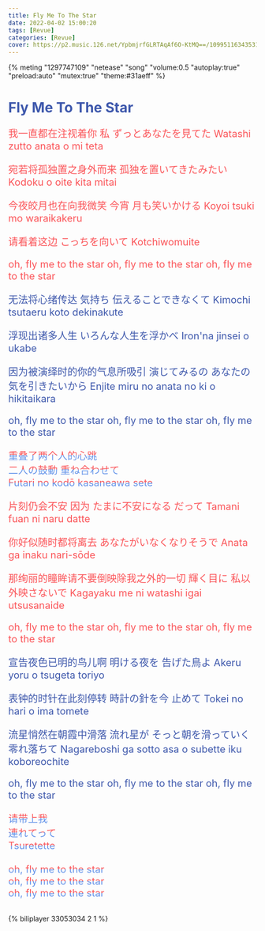 ```yaml
---
title: Fly Me To The Star
date: 2022-04-02 15:00:20
tags: [Revue]
categories: [Revue]
cover: https://p2.music.126.net/YpbmjrfGLRTAqAf6O-KtMQ==/109951163435314394.jpg
---
```


{% meting "1297747109" "netease" "song" "volume:0.5 "autoplay:true" "preload:auto" "mutex:true" "theme:#31aeff" %}

<!-- more -->
<h1 style="color: #3E58AC;">Fly Me To The Star</h1>

<div style="font-size: 1.25rem;">
<div style="color: #FB5458;">

我一直都在注视着你
私 ずっとあなたを見てた
Watashi zutto anata o mi teta

宛若将孤独置之身外而来
孤独を置いてきたみたい
Kodoku o oite kita mitai

今夜皎月也在向我微笑
今宵 月も笑いかける
Koyoi tsuki mo waraikakeru

请看着这边
こっちを向いて
Kotchiwomuite

oh, fly me to the star
oh, fly me to the star
oh, fly me to the star

</div>

<div style="color: #3E58AC;">

无法将心绪传达
気持ち 伝えることできなくて
Kimochi tsutaeru koto dekinakute

浮现出诸多人生
いろんな人生を浮かべ
Iron'na jinsei o ukabe

因为被演绎时的你的气息所吸引
演じてみるの あなたの気を引きたいから
Enjite miru no anata no ki o hikitaikara

oh, fly me to the star
oh, fly me to the star
oh, fly me to the star

</div>

<div style="background: -webkit-linear-gradient( #FB5458 50%, #6292E9 50%); -webkit-background-clip: text; -webkit-text-fill-color: transparent; ">
重叠了两个人的心跳
</div>
<div style="background: -webkit-linear-gradient( #FB5458 50%, #6292E9 50%); -webkit-background-clip: text; -webkit-text-fill-color: transparent; ">
二人の鼓動 重ね合わせて
</div>
<div style="background: -webkit-linear-gradient( #FB5458 50%, #6292E9 50%); -webkit-background-clip: text; -webkit-text-fill-color: transparent; ">
Futari no kodō kasaneawa sete
</div>

<div style="color: #FB5458;">

片刻仍会不安 因为
たまに不安になる だって
Tamani fuan ni naru datte

你好似随时都将离去
あなたがいなくなりそうで
Anata ga inaku nari-sōde

那绚丽的瞳眸请不要倒映除我之外的一切
輝く目に 私以外映さないで
Kagayaku me ni watashi igai utsusanaide

oh, fly me to the star
oh, fly me to the star
oh, fly me to the star

</div>

<div style="color: #3E58AC;">

宣告夜色已明的鸟儿啊
明ける夜を 告げた鳥よ
Akeru yoru o tsugeta toriyo

表钟的时针在此刻停转
時計の針を今 止めて
Tokei no hari o ima tomete

流星悄然在朝霞中滑落
流れ星が そっと朝を滑っていく 零れ落ちて
Nagareboshi ga sotto asa o subette iku koboreochite

oh, fly me to the star
oh, fly me to the star
oh, fly me to the star

</div>

<div>
    <div style="background:-webkit-linear-gradient( #FB5458 50%, #6292E9 50%);-webkit-background-clip:text;-webkit-text-fill-color:transparent;-webkit-box-decoration-break:clone;">
    请带上我
    </div>
    <div style="background:-webkit-linear-gradient( #FB5458 50%, #6292E9 50%);-webkit-background-clip:text;-webkit-text-fill-color:transparent;-webkit-box-decoration-break:clone;">
    連れてって
    </div>
    <div style="background:-webkit-linear-gradient( #FB5458 50%, #6292E9 50%);-webkit-background-clip:text;-webkit-text-fill-color:transparent;-webkit-box-decoration-break:clone;">
    Tsuretette
    </div>
</div>
<br />
<div>
    <div style="background:-webkit-linear-gradient( #FB5458 50%, #6292E9 50%);-webkit-background-clip:text;-webkit-text-fill-color:transparent;-webkit-box-decoration-break:clone;">
    oh, fly me to the star
    </div>
    <div style="background:-webkit-linear-gradient( #FB5458 50%, #6292E9 50%);-webkit-background-clip:text;-webkit-text-fill-color:transparent;-webkit-box-decoration-break:clone;">
    oh, fly me to the star
    </div>
    <div style="background:-webkit-linear-gradient( #FB5458 50%, #6292E9 50%);-webkit-background-clip:text;-webkit-text-fill-color:transparent;-webkit-box-decoration-break:clone;">
    oh, fly me to the star
    </div>
</div>
</div>

<br />

{% biliplayer 33053034 2 1 %}
